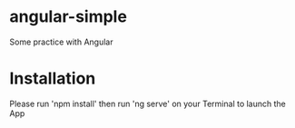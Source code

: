 # angular-simple
Some practice with Angular

# Installation
Please run 'npm install' then run 'ng serve' on your Terminal to launch the App
